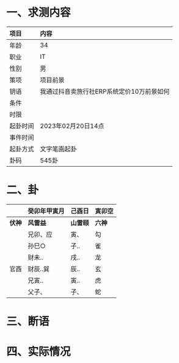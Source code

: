# 一、求测内容
|项目|内容|
|:-|:-|
|年龄|34|
|职业|IT|
|性别|男|
|策项|项目前景|
|钥语|我通过抖音卖旅行社ERP系统定价10万前景如何|
|条件||
|时限||
|起卦时间|2023年02月20日14点|
|事件时间||
|起卦方式|文字笔画起卦|
|卦码|545卦|

# 二、卦
||癸卯年甲寅月|己酉日|寅卯空|
|:-|:-|:-|:-|
|**伏神**|**风雷益**|**山雷颐**|**六神**|
||兄卯、应|寅、|勾|
||孙巳○|子..|雀|
||财未..|戌..|龙|
|官酉|财辰..巽|辰..|玄|
||兄寅..|寅..|虎|
||父子、|子、|蛇|


# 三、断语

# 四、实际情况
